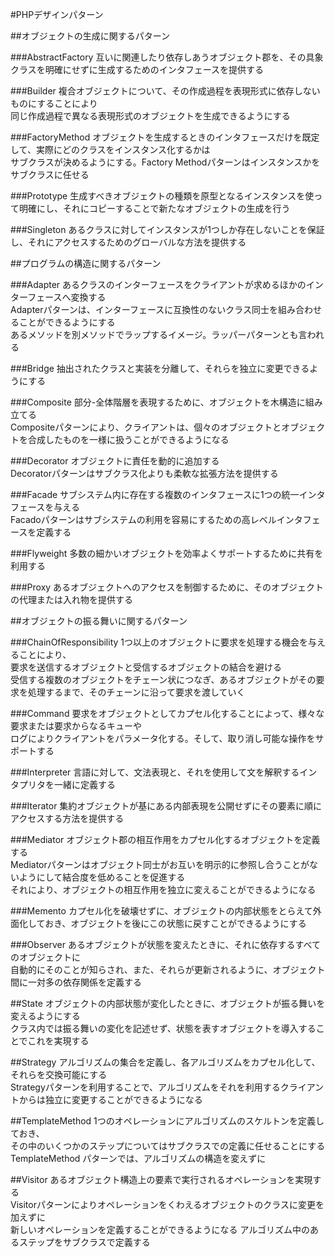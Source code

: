 #PHPデザインパターン

##オブジェクトの生成に関するパターン

###AbstractFactory
互いに関連したり依存しあうオブジェクト郡を、その具象クラスを明確にせずに生成するためのインタフェースを提供する

###Builder
複合オブジェクトについて、その作成過程を表現形式に依存しないものにすることにより  
同じ作成過程で異なる表現形式のオブジェクトを生成できるようにする

###FactoryMethod
オブジェクトを生成するときのインタフェースだけを既定して、実際にどのクラスをインスタンス化するかは  
サブクラスが決めるようにする。Factory Methodパターンはインスタンスかをサブクラスに任せる

###Prototype
生成すべきオブジェクトの種類を原型となるインスタンスを使って明確にし、それにコピーすることで新たなオブジェクトの生成を行う

###Singleton
あるクラスに対してインスタンスが1つしか存在しないことを保証し、それにアクセスするためのグローバルな方法を提供する

##プログラムの構造に関するパターン

###Adapter
あるクラスのインターフェースをクライアントが求めるほかのインターフェースへ変換する  
Adapterパターンは、インターフェースに互換性のないクラス同士を組み合わせることができるようにする  
あるメソッドを別メソッドでラップするイメージ。ラッパーパターンとも言われる  

###Bridge
抽出されたクラスと実装を分離して、それらを独立に変更できるようにする

###Composite
部分-全体階層を表現するために、オブジェクトを木構造に組み立てる  
Compositeパターンにより、クライアントは、個々のオブジェクトとオブジェクトを合成したものを一様に扱うことができるようになる  

###Decorator
オブジェクトに責任を動的に追加する  
Decoratorパターンはサブクラス化よりも柔軟な拡張方法を提供する  

###Facade
サブシステム内に存在する複数のインタフェースに1つの統一インタフェースを与える  
Facadoパターンはサブシステムの利用を容易にするための高レベルインタフェースを定義する

###Flyweight
多数の細かいオブジェクトを効率よくサポートするために共有を利用する

###Proxy
あるオブジェクトへのアクセスを制御するために、そのオブジェクトの代理または入れ物を提供する

##オブジェクトの振る舞いに関するパターン

###ChainOfResponsibility
1つ以上のオブジェクトに要求を処理する機会を与えることにより、  
要求を送信するオブジェクトと受信するオブジェクトの結合を避ける  
受信する複数のオブジェクトをチェーン状につなぎ、あるオブジェクトがその要求を処理するまで、そのチェーンに沿って要求を渡していく  

###Command
要求をオブジェクトとしてカプセル化することによって、様々な要求または要求からなるキューや  
ログによりクライアントをパラメータ化する。そして、取り消し可能な操作をサポートする

###Interpreter
言語に対して、文法表現と、それを使用して文を解釈するインタプリタを一緒に定義する

###Iterator
集約オブジェクトが基にある内部表現を公開せずにその要素に順にアクセスする方法を提供する

###Mediator
オブジェクト郡の相互作用をカプセル化するオブジェクトを定義する  
Mediatorパターンはオブジェクト同士がお互いを明示的に参照し合うことがないようにして結合度を低めることを促進する  
それにより、オブジェクトの相互作用を独立に変えることができるようになる

###Memento
カプセル化を破壊せずに、オブジェクトの内部状態をとらえて外面化しておき、オブジェクトを後にこの状態に戻すことができるようにする

###Observer
あるオブジェクトが状態を変えたときに、それに依存するすべてのオブジェクトに  
自動的にそのことが知らされ、また、それらが更新されるように、オブジェクト間に一対多の依存関係を定義する


##State
オブジェクトの内部状態が変化したときに、オブジェクトが振る舞いを変えるようにする  
クラス内では振る舞いの変化を記述せず、状態を表すオブジェクトを導入することでこれを実現する  

##Strategy
アルゴリズムの集合を定義し、各アルゴリズムをカプセル化して、それらを交換可能にする  
Strategyパターンを利用することで、アルゴリズムをそれを利用するクライアントからは独立に変更することができるようになる

##TemplateMethod
1つのオペレーションにアルゴリズムのスケルトンを定義しておき、  
その中のいくつかのステップについてはサブクラスでの定義に任せることにする  
TemplateMethod パターンでは、アルゴリズムの構造を変えずに

##Visitor
あるオブジェクト構造上の要素で実行されるオペレーションを実現する  
Visitorパターンによりオペレーションをくわえるオブジェクトのクラスに変更を加えずに  
新しいオペレーションを定義することができるようになる
アルゴリズム中のあるステップをサブクラスで定義する


